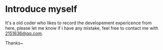 # Introduce myself

It's a old coder who likes to record the developement expericence from here, please let me know if i have any mistake, feel free to contact me with 2151636@qq.com.

Thanks~